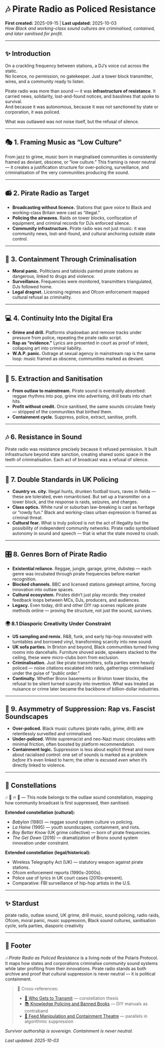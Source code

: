 # 🎶 Pirate Radio as Policed Resistance  
**First created:** 2025-09-15 | **Last updated:** 2025-10-03  
*How Black and working-class sound cultures are criminalised, contained, and later sanitised for profit.*  

---

## ✨ Introduction  

On a crackling frequency between stations, a DJ’s voice cut across the static.  
No licence, no permission, no gatekeeper. Just a tower block transmitter, wires, and a community ready to listen.  

Pirate radio was more than sound — it was **infrastructure of resistance**. It carried news, solidarity, lost-and-found notices, and basslines that spoke to survival.  
And because it was autonomous, because it was not sanctioned by state or corporation, it was policed.  

What was outlawed was not noise itself, but the refusal of silence.  

---

## 🎭 1. Framing Music as “Low Culture”  
From jazz to grime, music born in marginalised communities is consistently framed as deviant, obscene, or “low culture.” This framing is never neutral — it creates a justification structure for over-policing, surveillance, and criminalisation of the very communities producing the sound.  

---

## 📻 2. Pirate Radio as Target  
- **Broadcasting without licence.** Stations that gave voice to Black and working-class Britain were cast as “illegal.”  
- **Policing the airwaves.** Raids on tower blocks, confiscation of equipment, and criminal records for DJs enforced silence.  
- **Community infrastructure.** Pirate radio was not just music: it was community news, lost-and-found, and cultural anchoring outside state control.  

---

## 🚨 3. Containment Through Criminalisation  
- **Moral panic.** Politicians and tabloids painted pirate stations as dangerous, linked to drugs and violence.  
- **Surveillance.** Frequencies were monitored, transmitters triangulated, DJs followed home.  
- **Legal dragnet.** Licensing regimes and Ofcom enforcement mapped cultural refusal as criminality.  

---

## 💻 4. Continuity Into the Digital Era  
- **Grime and drill.** Platforms shadowban and remove tracks under pressure from police, repeating the pirate radio script.  
- **Rap as “evidence.”** Lyrics are presented in court as proof of intent, collapsing art into criminal liability.  
- **W.A.P. panic.** Outrage at sexual agency in mainstream rap is the same loop: music framed as obscene, communities marked as deviant.  

---

## 🏦 5. Extraction and Sanitisation  
- **From outlaw to mainstream.** Pirate sound is eventually absorbed: reggae rhythms into pop, grime into advertising, drill beats into chart hits.  
- **Profit without credit.** Once sanitised, the same sounds circulate freely — stripped of the communities that birthed them.  
- **Containment cycle.** Suppress, police, extract, sanitise, profit.  

---

## 🎶 6. Resistance in Sound  
Pirate radio was resistance precisely because it refused permission. It built infrastructure beyond state sanction, creating shared sonic space in the teeth of criminalisation. Each act of broadcast was a refusal of silence.  

---

## 📡 7. Double Standards in UK Policing  
- **Country vs. city.** Illegal hunts, drunken football tours, raves in fields — these are tolerated, even romanticised. But set up a transmitter on a tower block, and the response is raids, seizures, and charges.  
- **Class optics.** White rural or suburban law-breaking is cast as heritage or “rowdy fun.” Black and working-class urban expression is framed as criminal threat.  
- **Cultural fear.** What is truly policed is not the act of illegality but the possibility of independent community networks. Pirate radio symbolised autonomy in sound and speech — that is what the state moved to crush.  

---

## 🎛️ 8. Genres Born of Pirate Radio  
- **Existential reliance.** Reggae, jungle, garage, grime, dubstep — each genre was incubated through pirate frequencies before market recognition.  
- **Blocked channels.** BBC and licensed stations gatekept airtime, forcing innovation into outlaw spaces.  
- **Cultural ecosystem.** Pirates didn’t just play records: they created feedback loops between MCs, DJs, producers, and audiences.  
- **Legacy.** Even today, drill and other DIY rap scenes replicate pirate methods online — proving the structure, not just the sound, survives.  

### 🌍 8.1 Diasporic Creativity Under Constraint  
- **US sampling and remix.** R&B, funk, and early hip-hop innovated with turntables and borrowed vinyl, transforming scarcity into new sound.  
- **UK sofa parties.** In Brixton and beyond, Black communities turned living rooms into dancehalls. Furniture shoved aside, speakers stacked to the ceiling, these were micro-clubs born from exclusion.  
- **Criminalisation.** Just like pirate transmitters, sofa parties were heavily policed — noise citations escalated into raids, gatherings criminalised under the guise of “public order.”  
- **Continuity.** Whether Bronx basements or Brixton tower blocks, the refusal to be silent turned scarcity into invention. What was treated as nuisance or crime later became the backbone of billion-dollar industries.  

---

## 🎤 9. Asymmetry of Suppression: Rap vs. Fascist Soundscapes  
- **Over-policed.** Black music cultures (pirate radio, grime, drill) are relentlessly surveilled and criminalised.  
- **Under-policed.** White supremacist and neo-Nazi music circulates with minimal friction, often boosted by platform recommendation.  
- **Containment logic.** Suppression is less about explicit threat and more about racialised control: one set of sounds is marked as a problem *before* it’s even linked to harm; the other is excused *even when* it’s directly linked to violence.  

---

## 🌌 Constellations  

🎶 📡 🔥 🧿 — This node belongs to the outlaw sound constellation, mapping how community broadcast is first suppressed, then sanitised.  

**Extended constellation (cultural):**  
- *Babylon* (1980) — reggae sound system culture vs policing.  
- *La Haine* (1995) — youth soundscapes, containment, and riots.  
- *Boy Better Know* (UK grime collective) — born of pirate frequencies.  
- *The Get Down* (2016) — dramatization of Bronx sound system innovation under constraint.  

**Extended constellation (legal/historical):**  
- Wireless Telegraphy Act (UK) — statutory weapon against pirate stations.  
- Ofcom enforcement reports (1990s–2000s).  
- Police use of lyrics in UK court cases (2010s–present).  
- Comparative: FBI surveillance of hip-hop artists in the U.S.  

---

## ✨ Stardust  

pirate radio, outlaw sound, UK grime, drill music, sound policing, radio raids, Ofcom, moral panic, music suppression, Black sound cultures, sanitisation cycle, sofa parties, diasporic creativity  

---

## 🏮 Footer  

*🎶 Pirate Radio as Policed Resistance* is a living node of the Polaris Protocol.  
It maps how states and corporations criminalise community sound systems while later profiting from their innovations. Pirate radio stands as both archive and proof that cultural suppression is never neutral — it is political containment.  

> 📡 Cross-references:  
> * [📡 Who Gets to Transmit](./📡_who_gets_to_transmit.md) — constellation thesis  
> * [📚 Knowledge Policing and Banned Books](./📚_knowledge_policing_and_banned_books.md) — DIY manuals as contraband  
> * [📱 Feed Manipulation and Containment Theatre](./📱_feed_manipulation_and_containment_theatre.md) — parallels in algorithmic suppression  

*Survivor authorship is sovereign. Containment is never neutral.*  

_Last updated: 2025-10-03_  
